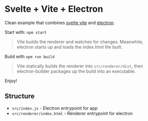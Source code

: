 # Svelte + Vite + Electron

Clean example that combines [svelte vite](https://vitejs.dev/) and [electron](https://www.electronjs.org/).

Start with: `npm start`

> Vite builds the renderer and watches for changes. Meanwhile, electron starts up and loads the index.html file built.

Build with `npm run build`

> Vite statically builds the renderer into `src/renderer/dist`, then electron-builder packages up the build into an executable.

Enjoy!

## Structure

* `src/index.js` - Electron entrypoint for app
* `src/renderer/index.html` - Renderer entrypoint for electron
